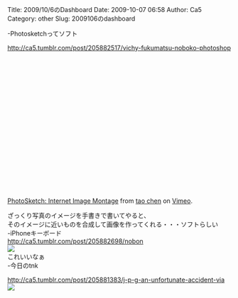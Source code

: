 Title: 2009/10/6のDashboard
Date: 2009-10-07 06:58
Author: Ca5
Category: other
Slug: 2009106のdashboard

-Photosketchってソフト  

<http://ca5.tumblr.com/post/205882517/vichy-fukumatsu-noboko-photoshop>  

<object width="400" height="300"><param name="allowfullscreen" value="true"></param><param name="allowscriptaccess" value="always"></param><param name="movie" value="http://vimeo.com/moogaloop.swf?clip_id=6496886&amp;server=vimeo.com&amp;show_title=1&amp;show_byline=1&amp;show_portrait=0&amp;color=&amp;fullscreen=1"></param><embed src="http://vimeo.com/moogaloop.swf?clip_id=6496886&amp;server=vimeo.com&amp;show_title=1&amp;show_byline=1&amp;show_portrait=0&amp;color=&amp;fullscreen=1" type="application/x-shockwave-flash" allowfullscreen="true" allowscriptaccess="always" width="400" height="300"></embed></object>

[PhotoSketch: Internet Image Montage](http://vimeo.com/6496886) from
[tao chen](http://vimeo.com/user2276797) on [Vimeo](http://vimeo.com).

ざっくり写真のイメージを手書きで書いてやると、  
そのイメージに近いものを合成して画像を作ってくれる・・・ソフトらしい  
-iPhoneキーボード  
<http://ca5.tumblr.com/post/205882698/nobon>  
![](http://15.media.tumblr.com/tumblr_kr2qu5hXcZ1qzp12po1_400.jpg)  
これいいなぁ  
-今日のtnk  

<http://ca5.tumblr.com/post/205881383/j-p-g-an-unfortunate-accident-via>  
![](http://16.media.tumblr.com/tumblr_kr33bjXO6W1qzty50o1_400.jpg)

